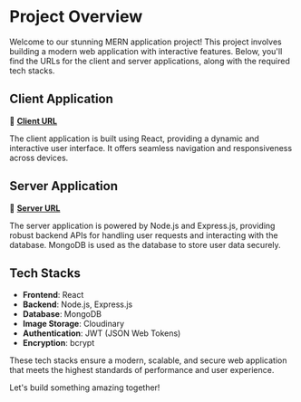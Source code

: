 # Project Overview

Welcome to our stunning MERN application project! This project involves building a modern web application with interactive features. Below, you'll find the URLs for the client and server applications, along with the required tech stacks.

## Client Application

🚀 **[Client URL](https://chimerical-palmier-5f97df.netlify.app)**

The client application is built using React, providing a dynamic and interactive user interface. It offers seamless navigation and responsiveness across devices.

## Server Application

🔧 **[Server URL](https://fullstack-assessment-1.onrender.com)**

The server application is powered by Node.js and Express.js, providing robust backend APIs for handling user requests and interacting with the database. MongoDB is used as the database to store user data securely.

## Tech Stacks

- **Frontend**: React
- **Backend**: Node.js, Express.js
- **Database**: MongoDB
- **Image Storage**: Cloudinary
- **Authentication**: JWT (JSON Web Tokens)
- **Encryption**: bcrypt

These tech stacks ensure a modern, scalable, and secure web application that meets the highest standards of performance and user experience.

Let's build something amazing together!
